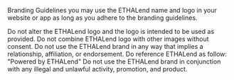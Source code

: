 Branding Guidelines you may use the ETHALend name and logo in your website or app as long as you adhere to the branding guidelines.

Do not alter the ETHALend logo and the logo is intended to be used as provided. Do not combine ETHALend logo with other images without consent. Do not use the ETHALend brand in any way that implies a relationship, affiliation, or endorsement. Do reference ETHALend as follow: "Powered by ETHALend" Do not use the ETHALend brand in conjunction with any illegal and unlawful activity, promotion, and product.
